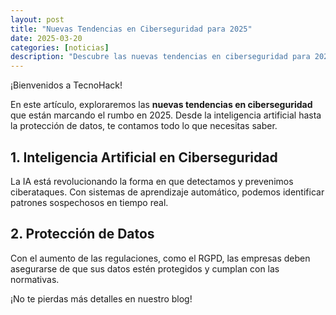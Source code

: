 ```yaml
---
layout: post
title: "Nuevas Tendencias en Ciberseguridad para 2025"
date: 2025-03-20
categories: [noticias]
description: "Descubre las nuevas tendencias en ciberseguridad para 2025."
---
```


¡Bienvenidos a TecnoHack!

En este artículo, exploraremos las **nuevas tendencias en ciberseguridad** que están marcando el rumbo en 2025. Desde la inteligencia artificial hasta la protección de datos, te contamos todo lo que necesitas saber.

## 1. Inteligencia Artificial en Ciberseguridad
La IA está revolucionando la forma en que detectamos y prevenimos ciberataques. Con sistemas de aprendizaje automático, podemos identificar patrones sospechosos en tiempo real.

## 2. Protección de Datos
Con el aumento de las regulaciones, como el RGPD, las empresas deben asegurarse de que sus datos estén protegidos y cumplan con las normativas.

¡No te pierdas más detalles en nuestro blog!